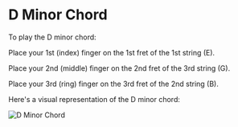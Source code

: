 # D Minor Chord

To play the D minor chord:

Place your 1st (index) finger on the 1st fret of the 1st string (E).

Place your 2nd (middle) finger on the 2nd fret of the 3rd string (G).

Place your 3rd (ring) finger on the 3rd fret of the 2nd string (B).

Here's a visual representation of the D minor chord:

![D Minor Chord](D_Minor_Chord.png)
